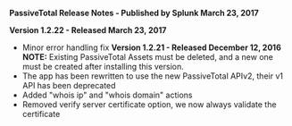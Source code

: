 **PassiveTotal Release Notes - Published by Splunk March 23, 2017**


**Version 1.2.22 - Released March 23, 2017**

* Minor error handling fix
**Version 1.2.21 - Released December 12, 2016**
**NOTE:** Existing PassiveTotal Assets must be deleted, and a new one must be created after installing this version.
* The app has been rewritten to use the new PassiveTotal APIv2, their v1 API has been deprecated
* Added "whois ip" and "whois domain" actions
* Removed verify server certificate option, we now always validate the certificate
